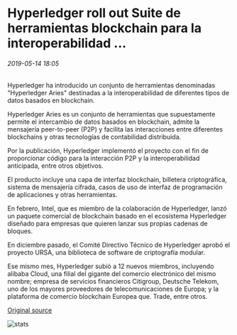 # Hyperledger roll out Suite de herramientas blockchain para la interoperabilidad ...

###### 2019-05-14 18:05

Hyperledger ha introducido un conjunto de herramientas denominadas "Hyperledger Aries" destinadas a la interoperabilidad de diferentes tipos de datos basados en blockchain.

Hyperledger Aries es un conjunto de herramientas que supuestamente permite el intercambio de datos basados en blockchain, admite la mensajería peer-to-peer (P2P) y facilita las interacciones entre diferentes blockchains y otras tecnologías de contabilidad distribuida.

Por la publicación, Hyperledger implementó el proyecto con el fin de proporcionar código para la interacción P2P y la interoperabilidad anticipada, entre otros objetivos.

El producto incluye una capa de interfaz blockchain, billetera criptográfica, sistema de mensajería cifrada, casos de uso de interfaz de programación de aplicaciones y otras herramientas.

En febrero, Intel, que es miembro de la colaboración de Hyperledger, lanzó un paquete comercial de blockchain basado en el ecosistema Hyperledger diseñado para empresas que quieren lanzar sus propias cadenas de bloques.

En diciembre pasado, el Comité Directivo Técnico de Hyperledger aprobó el proyecto URSA, una biblioteca de software de criptografía modular.

Ese mismo mes, Hyperledger subió a 12 nuevos miembros, incluyendo alibaba Cloud, una filial del gigante del comercio electrónico del mismo nombre; empresa de servicios financieros Citigroup, Deutsche Telekom, uno de los mayores proveedores de telecomunicaciones de Europa; y la plataforma de comercio blockchain Europea que. Trade, entre otros.

[Original source](https://cointelegraph.com/news/hyperledger-rolls-out-suite-of-blockchain-tools-for-interoperability)

![stats](https://c.statcounter.com/11760860/0/a89fa40b/1/ "stats")